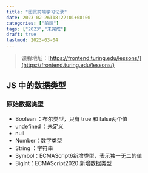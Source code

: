 ```yaml
---
title: "图灵前端学习记录"
date: 2023-02-26T18:22:01+08:00
categories: ["前端"]
tags: ["2023","未完成"]
draft: true
lastmod: 2023-03-04
---
```


> 课程地址：[https://frontend.turing.edu/lessons/](https://frontend.turing.edu/lessons/)

## JS 中的数据类型

### 原始数据类型

- Boolean ：布尔类型，只有 true 和 false两个值
- undefined ：未定义
- null
- Number：数字类型
- String ：字符串
- Symbol：ECMAScript6新增类型，表示独一无二的值
- Biglnt：ECMAScript2020 新增数据类型